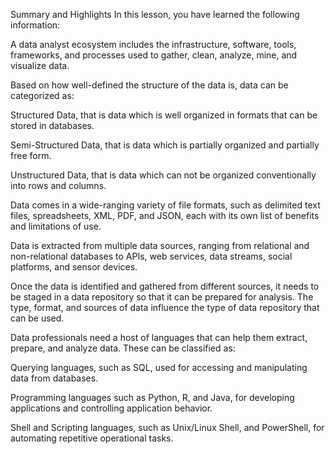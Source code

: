 Summary and Highlights
In this lesson, you have learned the following information: 

A data analyst ecosystem includes the infrastructure, software, tools, frameworks, and processes used to gather, clean, analyze, mine, and visualize data.  

Based on how well-defined the structure of the data is, data can be categorized as:

Structured Data, that is data which is well organized in formats that can be stored in databases.

Semi-Structured Data, that is data which is partially organized and partially free form.

Unstructured Data, that is data which can not be organized conventionally into rows and columns.

Data comes in a wide-ranging variety of file formats, such as delimited text files, spreadsheets, XML, PDF, and JSON, each with its own list of benefits and limitations of use.  

Data is extracted from multiple data sources, ranging from relational and non-relational databases to APIs, web services, data streams, social platforms, and sensor devices. 

Once the data is identified and gathered from different sources, it needs to be staged in a data repository so that it can be prepared for analysis. The type, format, and sources of data influence the type of data repository that can be used. 

Data professionals need a host of languages that can help them extract, prepare, and analyze data. These can be classified as:  

Querying languages, such as SQL, used for accessing and manipulating data from databases. 

Programming languages such as Python, R, and Java, for developing applications and controlling application behavior.

Shell and Scripting languages, such as Unix/Linux Shell, and PowerShell, for automating repetitive operational tasks.
